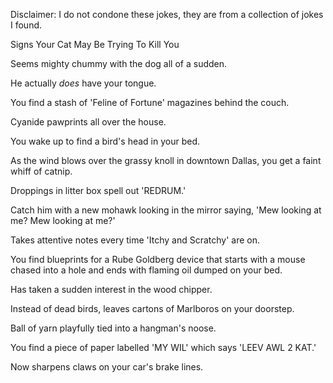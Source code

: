 Disclaimer: I do not condone these jokes, they are from a collection of jokes I found.

Signs Your Cat May Be Trying To Kill You

Seems mighty chummy with the dog all of a sudden. 

He actually *does* have your tongue. 

You find a stash of 'Feline of Fortune' magazines behind the couch. 

Cyanide pawprints all over the house. 

You wake up to find a bird's head in your bed. 

As the wind blows over the grassy knoll in downtown Dallas, you get a faint whiff of catnip. 

Droppings in litter box spell out 'REDRUM.' 

Catch him with a new mohawk looking in the mirror saying, 'Mew looking at me? Mew looking at me?' 

Takes attentive notes every time 'Itchy and Scratchy' are on. 

You find blueprints for a Rube Goldberg device that starts with a mouse chased into a hole and ends with flaming oil dumped on your bed. 

Has taken a sudden interest in the wood chipper.

Instead of dead birds, leaves cartons of Marlboros on your doorstep. 

Ball of yarn playfully tied into a hangman's noose.

You find a piece of paper labelled 'MY WIL' which says 'LEEV AWL 2 KAT.' 

Now sharpens claws on your car's brake lines.

